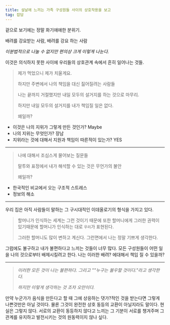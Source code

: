 ```yaml
---
title: 설날에 느끼는 가족 구성원들 사이의 상호작용을 보고
tag: 잡담
---
```


겉으로 보기에는 정말 화기애애한 분위기.

배려를 강요받는 사람, 배려를 강요 하는 사람

_이분법적으로 나눌 수 없지만 편의상 크게 이렇게 나눈다._

이것은 의식하지 못한 사이에 우리들의 상호관계 속에서 흔히 일어나는 것들.

> 제가 먹었으니 제가 치울게요.
>
> 하지만 주변에서 나의 책임을 대신 짊어질려는 사람들
>
> 나는 끝까지 거절했지만 내일 모두의 설거지를 하는 것으로 마무리.
>
> 하지만 내일 모두의 설거지를 내가 책임질 일은 없다.
>
> 왜일까?

+ 이것은 나의 지위가 그렇게 만든 것인가?  Maybe
+ 나의 지위는 무엇인가?  장남
+ 지위라는 것에 대해서 지원과 책임이 따른적이 있는가?  YES

---



> 나에 대해서 조심스게 물어보는 질문들
>
> 말투와 표정에서 내가 해석할 수 있는 것은 무언가의 불안
>
> 왜일까?

+ 한국적인 비교에서 오는 구조적 스트레스
+ 정보의 해소

---

우리 집은 아직 사람들이 말하는 그 구시대적인 이데올로기의 형식을 가지고 있다.

> 할머니가 인식하는 세계는 그런 것이기 때문에 또한 할머니에게 그러한 권력이 있기때문에 할머니가 인식하는 대로 `우리`가 표현된다. 
>
>  그러한 할머니도 많이 변하고 계신다. 그런면에서 나는 정말 기쁘게 생각한다. 

그럼에도 불구하고 내가 불편하다고 느끼는 것들이 너무 많다. 모든 구성원들이 어떤 일을 나의 것으로부터 배제시킬려고 한다. 나는 이러한 배려? 에대해서 책임 질 수 있을까?

---

> _이러한 모든 것이 나는 불편하다. 그리고 ""누구는 불우할 것이다."라고 생각한다._
>
> _하지만 이렇게 생각하는 것 조차 오만이다._

 만약 누군가가 음식을 만든다고 할 때 그에 상응하는 댓가?적인 것을 받는다면 그렇게 나쁜것만은 아닐 것이다. 물론 그것이 완전한 상호 동등의 교환이 아닐지라도 말이다. 현실은 그렇지 않다. 서로의 교환이 동등하지 않다고 느끼는 그 기분이 서로를 챙겨주며 그 관계를 유지하고 발전시키는 것의 원동력이지 않나 싶다.

